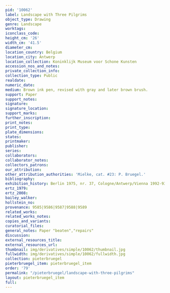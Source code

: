 ```yaml
---
pid: '10062'
label: Landscape with Three Pilgrims
object_type: Drawing
genre: Landscape
worktags:
iconclass_code:
height_cm: '26'
width_cm: '41.5'
diameter_cm:
location_country: Belgium
location_city: Antwerp
location_collection: Koninklijk Museum voor Schone Kunsten
accession_nos_and_notes:
private_collection_info:
collection_type: Public
realdate:
numeric_date:
medium: Brown ink pen, revised with gray and later brown brush.
support: Paper
support_notes:
signature:
signature_location:
support_marks:
further_inscription:
print_notes:
print_type:
plate_dimensions:
states:
printmaker:
publisher:
series:
collaborators:
collaborator_notes:
collectors_patrons:
our_attribution:
other_attribution_authorities: 'Mielke, cat. #23: P. Bruegel.'
bibliography:
exhibition_history: Berlin 1975, nr. 37, Cologne/Antwerp/Vienna 1992-93, nr. 109.1
ertz_1979:
ertz_2008:
bailey_walker:
hollstein_no:
provenance: 9585|9586|9587|9588|9589
related_works:
related_works_notes:
copies_and_variants:
curatorial_files:
general_notes: Paper "beaten","repairs"
discussion:
external_resources_title:
external_resources_url:
thumbnail: img/derivatives/simple/10062/thumbnail.jpg
fullwidth: img/derivatives/simple/10062/fullwidth.jpg
collection: pieterbruegel
pieterbruegel_item: pieterbruegel_item
order: '79'
permalink: "/pieterbruegel/landscape-with-three-pilgrims"
layout: pieterbruegel_item
full:
---
```

